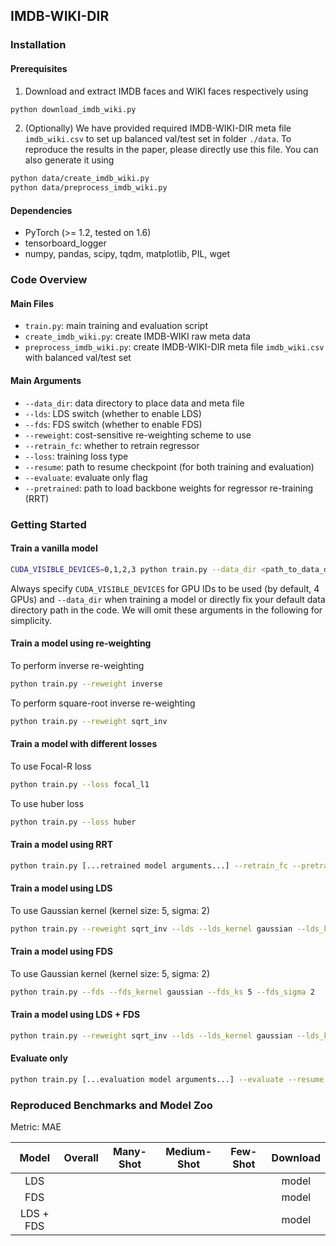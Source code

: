## IMDB-WIKI-DIR
### Installation

#### Prerequisites

1. Download and extract IMDB faces and WIKI faces respectively using

```bash
python download_imdb_wiki.py
```

2. (Optionally) We have provided required IMDB-WIKI-DIR meta file `imdb_wiki.csv` to set up balanced val/test set in folder `./data`. To reproduce the results in the paper, please directly use this file. You can also generate it using

```bash
python data/create_imdb_wiki.py
python data/preprocess_imdb_wiki.py
```

#### Dependencies

- PyTorch (>= 1.2, tested on 1.6)
- tensorboard_logger
- numpy, pandas, scipy, tqdm, matplotlib, PIL, wget

### Code Overview

#### Main Files

- `train.py`: main training and evaluation script
- `create_imdb_wiki.py`: create IMDB-WIKI raw meta data
- `preprocess_imdb_wiki.py`: create IMDB-WIKI-DIR meta file `imdb_wiki.csv` with balanced val/test set

#### Main Arguments

- `--data_dir`: data directory to place data and meta file
- `--lds`: LDS switch (whether to enable LDS)
- `--fds`: FDS switch (whether to enable FDS)
- `--reweight`: cost-sensitive re-weighting scheme to use
- `--retrain_fc`: whether to retrain regressor
- `--loss`: training loss type
- `--resume`: path to resume checkpoint (for both training and evaluation)
- `--evaluate`: evaluate only flag
- `--pretrained`: path to load backbone weights for regressor re-training (RRT)

### Getting Started

#### Train a vanilla model

```bash
CUDA_VISIBLE_DEVICES=0,1,2,3 python train.py --data_dir <path_to_data_dir> --reweight none
```

Always specify `CUDA_VISIBLE_DEVICES` for GPU IDs to be used (by default, 4 GPUs) and `--data_dir` when training a model or directly fix your default data directory path in the code. We will omit these arguments in the following for simplicity.

#### Train a model using re-weighting

To perform inverse re-weighting

```bash
python train.py --reweight inverse
```

To perform square-root inverse re-weighting

```bash
python train.py --reweight sqrt_inv
```

#### Train a model with different losses

To use Focal-R loss

```bash
python train.py --loss focal_l1
```

To use huber loss

```bash
python train.py --loss huber
```

#### Train a model using RRT

```bash
python train.py [...retrained model arguments...] --retrain_fc --pretrained <path_to_pretrained_ckpt>
```

#### Train a model using LDS

To use Gaussian kernel (kernel size: 5, sigma: 2)

```bash
python train.py --reweight sqrt_inv --lds --lds_kernel gaussian --lds_ks 5 --lds_sigma 2
```

#### Train a model using FDS

To use Gaussian kernel (kernel size: 5, sigma: 2)

```bash
python train.py --fds --fds_kernel gaussian --fds_ks 5 --fds_sigma 2
```
#### Train a model using LDS + FDS
```bash
python train.py --reweight sqrt_inv --lds --lds_kernel gaussian --lds_ks 5 --lds_sigma 2 --fds --fds_kernel gaussian --fds_ks 5 --fds_sigma 2
```

#### Evaluate only 

```bash
python train.py [...evaluation model arguments...] --evaluate --resume <path_to_evaluation_ckpt>
```

### Reproduced Benchmarks and Model Zoo

Metric: MAE

|   Model   | Overall | Many-Shot | Medium-Shot | Few-Shot | Download |
| :-------: | :-----: | :-------: | :---------: | :------: | :------: |
|    LDS    |         |           |             |          |  model   |
|    FDS    |         |           |             |          |  model   |
| LDS + FDS |         |           |             |          |  model   |